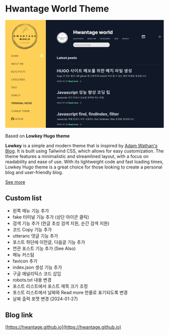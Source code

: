# Hwantage World Theme

![Hwantage world cover image](./cover.png)

Based on **Lowkey Hugo theme**

**Lowkey** is a simple and modern theme that is inspired by [Adam Wathan's Blog](https://adamwathan.me/). It is built using Tailwind CSS, which allows for easy customization. The theme features a minimalistic and streamlined layout, with a focus on readability and ease of use. With its lightweight code and fast loading times, Lowkey Hugo theme is a great choice for those looking to create a personal blog and user-friendly blog.

[See more](https://github.com/nixentric/Lowkey-Hugo-Theme)

## Custom list

* 왼쪽 메뉴 기능 추가
* fake 터미널 기능 추가 (상단 아이콘 클릭)
* 검색 기능 추가 (한글 초성 검색 지원, 순간 검색 지원)
* 코드 Copy 기능 추가
* utteranc 댓글 기능 추가
* 포스트 하단에 이전글, 다음글 기능 추가
* 연관 포스트 기능 추가 (See Also)
* 메뉴 커스텀
* favicon 추가
* index.json 생성 기능 추가
* 구글 애널리틱스 코드 삽입
* robots.txt 내용 변경
* 포스트 리스트에서 포스트 제목 크기 조정
* 포스트 리스트에서 날짜와 Read more 한줄로 표기되도록 변경
* 날짜 출력 포맷 변경 (2024-01-27)

## Blog link

[https://hwantage.github.io](https://hwantage.github.io)
